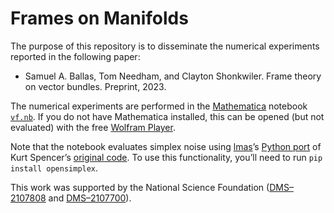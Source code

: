 # Frames on Manifolds

The purpose of this repository is to disseminate the numerical experiments reported in the following paper:

* Samuel A. Ballas, Tom Needham, and Clayton Shonkwiler. Frame theory on vector bundles. Preprint, 2023.

The numerical experiments are performed in the [Mathematica](https://www.wolfram.com/mathematica/) notebook [`vf.nb`](vf.nb). If you do not have Mathematica installed, this can be opened (but not evaluated) with the free [Wolfram Player](https://www.wolfram.com/player/).

Note that the notebook evaluates simplex noise using [lmas](https://github.com/lmas)’s [Python port](https://github.com/lmas/opensimplex) of Kurt Spencer’s [original code](https://github.com/KdotJPG/OpenSimplex2). To use this functionality, you’ll need to run `pip install opensimplex`.

This work was supported by the National Science Foundation ([DMS–2107808](https://www.nsf.gov/awardsearch/showAward?AWD_ID=2107808) and [DMS–2107700](https://www.nsf.gov/awardsearch/showAward?AWD_ID=2107700)).
